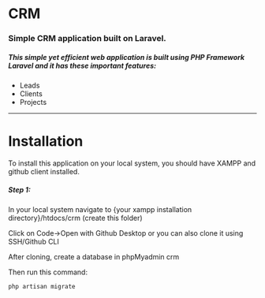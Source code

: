 # CRM
<h3>Simple CRM application built on Laravel.</h3>
<h5>This simple yet efficient web application is built using PHP Framework Laravel and it has these important features:</h5>
<ul>
	<li>Leads</li>
	<li>Clients</li>
	<li>Projects</li>
</ul>

<hr>
<h1>Installation</h1>
<p>To install this application on your local system, you should have XAMPP and github client installed.</p>
<h5><b>Step 1:</b></h5>
<p>In your local system navigate to {your xampp installation directory}/htdocs/crm (create this folder)</p>
<p>Click on Code->Open with Github Desktop or you can also clone it using SSH/Github CLI</p>
<p>After cloning, create a database in phpMyadmin crm</p>
<p>Then run this command:</p>
<code>php artisan migrate